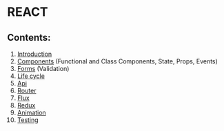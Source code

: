 # REACT

## Contents:

1. [Introduction](./introduction.md)
2. [Components](./components.md) (Functional and Class Components, State, Props, Events)
3. [Forms](./forms.md) (Validation)
4. [Life cycle](./life_cycle.md)
5. [Api](./api.md)
6. [Router](./router.md)
7. [Flux](./flux.md)
8. [Redux](./redux.md)
9. [Animation](./animation.md)
10. [Testing](./testing.md)
